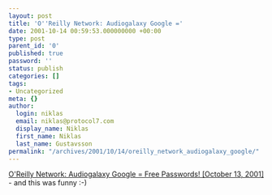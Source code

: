 ```yaml
---
layout: post
title: 'O''Reilly Network: Audiogalaxy Google ='
date: 2001-10-14 00:59:53.000000000 +00:00
type: post
parent_id: '0'
published: true
password: ''
status: publish
categories: []
tags:
- Uncategorized
meta: {}
author:
  login: niklas
  email: niklas@protocol7.com
  display_name: Niklas
  first_name: Niklas
  last_name: Gustavsson
permalink: "/archives/2001/10/14/oreilly_network_audiogalaxy_google/"
---
```

[O'Reilly Network: Audiogalaxy Google = Free Passwords! [October 13, 2001]](http://www.oreillynet.com/cs/weblog/view/wlg/584) - and this was funny :-)

